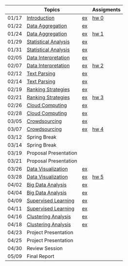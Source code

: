 || Topics | | Assigments |
|:---:|---|---|---|
|01/17| [Introduction]() | [ex](Getting-Started) | [hw 0](Getting-Started#homework) |
|01/22| [Data Aggregation]() | [ex](Data-Aggregation) |  |
|01/24| [Data Aggregation]() | [ex](Data-Aggregation) | [hw 1](Homework-1) |
|01/29| [Statistical Analysis]() | [ex](Statistical-Analysis) |  |
|01/31| [Statistical Analysis]() | [ex](Statistical-Analysis) |  |
|02/05| [Data Interpretation]() | [ex](Data-Interpretation) |  |
|02/07| [Data Interpretation]() | [ex](Data-Interpretation) | [hw 2](Homework-2) |
|02/12| [Text Parsing]() | [ex](Text-Parsing) |  |
|02/14| [Text Parsing]() | [ex](Text-Parsing) |  |
|02/19| [Ranking Strategies]() | [ex](Ranking-Strategies) |  |
|02/21| [Ranking Strategies]() | [ex](Ranking-Strategies) | [hw 3](Homework-3) |
|02/26| [Cloud Computing]() | [ex](Cloud-Computing) |  |
|02/28| [Cloud Computing]() | [ex](Cloud-Computing) |  |
|03/05| [Crowdsourcing]() | [ex](Crowdsourcing) |  |
|03/07| [Crowdsourcing]() | [ex](Crowdsourcing) | [hw 4](Homework-4) |
|03/12| Spring Break |  |  |
|03/14| Spring Break |  |  |
|03/19| Proposal Presentation |  |  |
|03/21| Proposal Presentation |  |  |
|03/26| [Data Visualization]() | [ex](Data-Visualization) |  |
|03/28| [Data Visualization]() | [ex](Data-Visualization) | [hw 5](Homework-5) |
|04/02| [Big Data Analysis]() | [ex](Big-Data-Analysis) |  |
|04/04| [Big Data Analysis]() | [ex](Big-Data-Analysis) |  |
|04/09| [Supervised Learning]() | [ex](Supervised-Learning) |  |
|04/11| [Supervised Learning]() | [ex](Supervised-Learning) |  |
|04/16| [Clustering Analysis]() | [ex](Clustering-Analysis) |  |
|04/18| [Clustering Analysis]() | [ex](Clustering-Analysis) |  |
|04/23| Project Presentation |  |  |
|04/25| Project Presentation |  |  |
|04/30| Review Session |  |  |
|05/09| Final Report |  |  |
